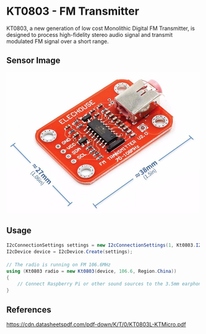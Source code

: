 # KT0803 - FM Transmitter
KT0803, a new generation of low cost Monolithic Digital FM Transmitter, is designed to process high-fidelity stereo audio signal and transmit modulated FM signal over a short range. 

## Sensor Image
![](sensor.jpg)

## Usage
```C#
I2cConnectionSettings settings = new I2cConnectionSettings(1, Kt0803.I2cAddress);
I2cDevice device = I2cDevice.Create(settings);

// The radio is running on FM 106.6MHz
using (Kt0803 radio = new Kt0803(device, 106.6, Region.China))
{
    // Connect Raspberry Pi or other sound sources to the 3.5mm earphone jack of the module
}
```

## References
https://cdn.datasheetspdf.com/pdf-down/K/T/0/KT0803L-KTMicro.pdf